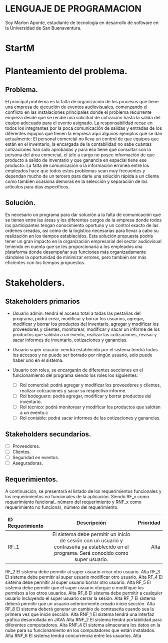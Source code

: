 # LENGUAJE DE PROGRAMACION

Soy Marlon Aponte, estudiante de tecnologia en desarrollo de software en la Universidad de San Buenaventura.

# StartM


# Planteamiento del problema.
## Problema.
El principal problema es la falta de organización de los procesos que tiene una empresa de ejecución de eventos audiovisuales, comenzando el conflicto en las instalaciones principales donde el problema recurrente empieza desde que se recibe una solicitud de cotización hasta la salida del equipo adecuado para el evento asignado. La responsabilidad recae en todos los integrantes por la poca comunicación de salidas y entradas de los diferentes equipos que tienen la empresa aquí algunos ejemplos que se dan actualmente: El personal comercial no lleva un control de que equipos que están en el inventario, la encargada de la contabilidad no sabe cuántas cotizaciones han sido aprobadas y para eso tiene que consultar con la persona del área comercial, el jefe a cargo no posee información de que producto a salido de inventario y que ganancia en especial tiene ese producto. La falta de comunicación o la información errónea entre los empleados hace que todos estos problemas sean muy frecuentes y dependan mucho de un tercero para darle una solución rápida a un cliente como también ocasiona demoras en la selección y separación de los artículos para días específicos.

## Solución.
Es necesario un programa para dar solución a la falta de comunicación que se tienen entre las áreas y los diferentes cargos de la empresa donde todos los participantes tengan conocimiento oportuno y un control exacto de las ordenes creadas, así como de la logística necesarias para llevar a cabo su realización en los tiempos establecidos. Esta solución propuesta podría tener un gran impacto en la organización empresarial del sector audiovisual teniendo en cuenta que se les proporcionaría a los empleados una plataforma donde desempeñar sus funciones más organizadamente dándoles la oportunidad de minimizar errores, pero también ser más eficientes con los tiempos propuestos.

# Stakeholders.
## Stakeholders primarios

- Usuario admin: tendrá el acceso total a todas las pestañas del programa, podrá crear, modificar y borrar los usuarios, agregar, modificar y borrar los productos del inventario, agregar y modificar los proveedores y clientes, monitorear, modificar y sacar un informe de los productos que saldrán a un evento, realizar las cotizaciones, revisar y sacar informes de inventario, cotizaciones y ganancias.
- Usuario super usuario: vendrá establecido por el sistema tendrá todos los accesos y no puede ser borrado por ningún usuario, solo puede haber uno en el sistema.
- Usuario con roles, se encargarán de diferentes secciones en el funcionamiento del programa siendo los roles los siguientes:
    
   - [ ] Rol comercial: podrá agregar y modificar los proveedores y clientes, realizar cotizaciones y sacar su respectivo informe.
   - [ ] Rol bodeguero: podrá agregar, modificar y borrar productos del inventario.
   - [ ] Rol técnico: podrá monitorear y modificar los productos que saldrán a un evento.c
   - [ ] Rol contable: podrá sacar informes de las cotizaciones y ganancias.
 
## Stakeholders secundarios.
- [ ] Proveedores.
- [ ] Clientes.
- [ ] Seguridad en eventos.
- [ ] Aseguradoras.
## Requerimientos.
A continuación, se presentará el listado de los requerimientos funcionales y los requerimientos no funcionales de la aplicación. Siendo RF_x como requerimiento funcional_ número del requerimiento y RNF_x como requerimiento no funcional_ número del requerimiento.


|ID Requerimiento|	Descripción |	Prioridad|
| :------------ |:---------------:| -----:|
|RF_1|	El sistema debe permitir un inicio de sesión con un usuario y contraseña ya establecido en el programa. Será conocido como super usuario.	|Alta|
RF_2	El sistema debe permitir al super usuario crear otro usuario.	Alta
RF_3	El sistema debe permitir al super usuario modificar otro usuario.	Alta
RF_4	El sistema debe permitir al super usuario borrar otro usuario.	Alta
RF_5	El sistema debe permitir que el super usuario otorgue o modifique los permisos a los otros usuarios.	Alta
RF_6	El sistema debe permitir a cualquier usuario incluyendo el super usuario cerrar la sesión.	Alta
RF_7	El sistema deberá permitir que un usuario anteriormente creado inicie sección.	Alta
RF_8	El sistema deberá generar un cambio de contraseña cuando sea la primera vez que inicie sección.	Alta
RNF_1	El sistema tendrá una interfaz gráfica desarrollada en JAVA	Alta
RNF_2	El sistema tendrá portabilidad para diferentes computadores.	Alta
RNF_4	El sistema almacenara los datos en la nube para su funcionamiento en los computadores que están instalados.	Alta
RNF_6	El sistema tendrá concurrencia entre los usuarios.	Alta

